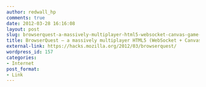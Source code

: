 ```yaml
---
author: redwall_hp
comments: true
date: 2012-03-28 16:16:08
layout: post
slug: browserquest-a-massively-multiplayer-html5-websocket-canvas-game-experiment
title: BrowserQuest – a massively multiplayer HTML5 (WebSocket + Canvas) game experiment
external-link: https://hacks.mozilla.org/2012/03/browserquest/
wordpress_id: 157
categories:
- Internet
post_format:
- Link
---
```

